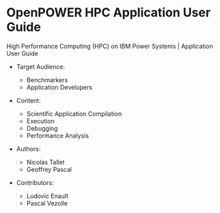 # OpenPOWER HPC Application User Guide

High Performance Computing (HPC) on IBM Power Systems | Application User Guide

* Target Audience:
  * Benchmarkers
  * Application Developers

* Content:
  * Scientific Application Compilation
  * Execution
  * Debugging
  * Performance Analysis

* Authors:
  * Nicolas Tallet
  * Geoffrey Pascal

* Contributors:
  * Ludovic Enault
  * Pascal Vezolle
